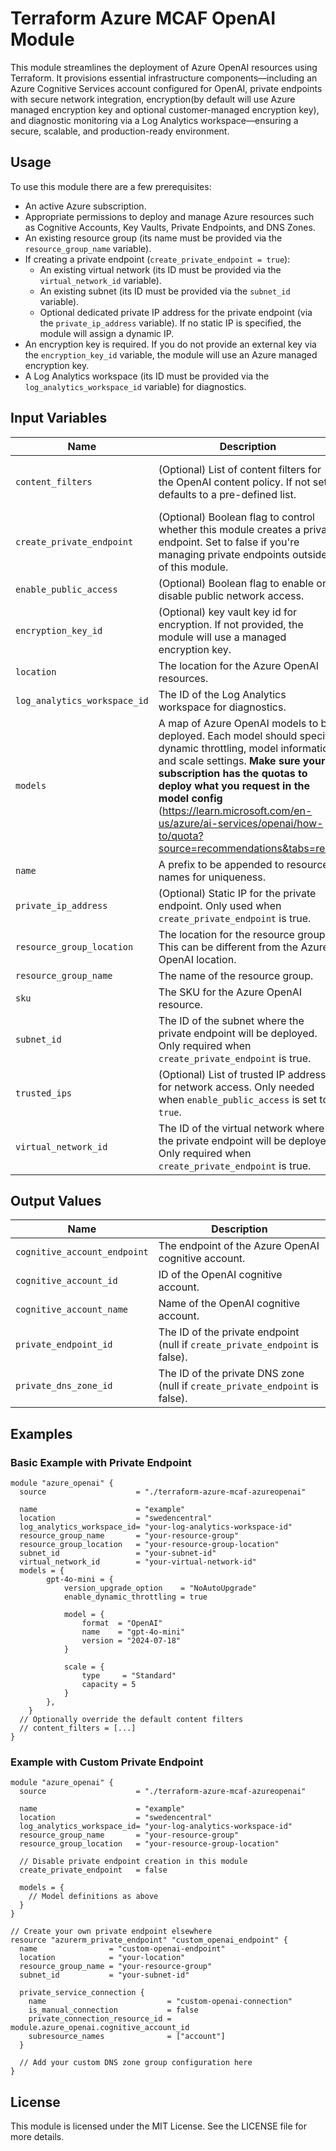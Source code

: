 # Terraform Azure MCAF OpenAI Module

This module streamlines the deployment of Azure OpenAI resources using Terraform. It provisions essential infrastructure components—including an Azure Cognitive Services account configured for OpenAI, private endpoints with secure network integration, encryption(by default will use Azure managed encryption key and optional customer-managed encryption key), and diagnostic monitoring via a Log Analytics workspace—ensuring a secure, scalable, and production-ready environment.

## Usage

To use this module there are a few prerequisites:

- An active Azure subscription.
- Appropriate permissions to deploy and manage Azure resources such as Cognitive Accounts, Key Vaults, Private Endpoints, and DNS Zones.
- An existing resource group (its name must be provided via the `resource_group_name` variable).
- If creating a private endpoint (`create_private_endpoint = true`):
  - An existing virtual network (its ID must be provided via the `virtual_network_id` variable).
  - An existing subnet (its ID must be provided via the `subnet_id` variable).
  - Optional dedicated private IP address for the private endpoint (via the `private_ip_address` variable). If no static IP is specified, the module will assign a dynamic IP.
- An encryption key is required. If you do not provide an external key via the `encryption_key_id` variable, the module will use an Azure managed encryption key.
- A Log Analytics workspace (its ID must be provided via the `log_analytics_workspace_id` variable) for diagnostics.

## Input Variables

| Name                         | Description                                                                                                                                                                                                                                                                                                                                | Type                                                                                                                                                                            | Default                            |
| ---------------------------- | ------------------------------------------------------------------------------------------------------------------------------------------------------------------------------------------------------------------------------------------------------------------------------------------------------------------------------------------ | ------------------------------------------------------------------------------------------------------------------------------------------------------------------------------- | ---------------------------------- |
| `content_filters`            | (Optional) List of content filters for the OpenAI content policy. If not set, defaults to a pre-defined list.                                                                                                                                                                                                                              | `list(map(any))`                                                                                                                                                                | See variables.tf for default value |
| `create_private_endpoint`    | (Optional) Boolean flag to control whether this module creates a private endpoint. Set to false if you're managing private endpoints outside of this module.                                                                                                                                                                               | `bool`                                                                                                                                                                          | `true`                             |
| `enable_public_access`       | (Optional) Boolean flag to enable or disable public network access.                                                                                                                                                                                                                                                                        | `bool`                                                                                                                                                                          | `false`                            |
| `encryption_key_id`          | (Optional) key vault key id for encryption. If not provided, the module will use a managed encryption key.                                                                                                                                                                                                                                 | `string`                                                                                                                                                                        | `null`                             |
| `location`                   | The location for the Azure OpenAI resources.                                                                                                                                                                                                                                                                                               | `string`                                                                                                                                                                        | n/a                                |
| `log_analytics_workspace_id` | The ID of the Log Analytics workspace for diagnostics.                                                                                                                                                                                                                                                                                     | `string`                                                                                                                                                                        | n/a                                |
| `models`                     | A map of Azure OpenAI models to be deployed. Each model should specify dynamic throttling, model information, and scale settings. **Make sure your subscription has the quotas to deploy what you request in the model config** (https://learn.microsoft.com/en-us/azure/ai-services/openai/how-to/quota?source=recommendations&tabs=rest) | `map(object({ enable_dynamic_throttling = bool, model = object({ name = string, version = string, format = string }), scale = object({ type = string, capacity = number }) }))` | n/a                                |
| `name`                       | A prefix to be appended to resource names for uniqueness.                                                                                                                                                                                                                                                                                  | `string`                                                                                                                                                                        | n/a                                |
| `private_ip_address`         | (Optional) Static IP for the private endpoint. Only used when `create_private_endpoint` is true.                                                                                                                                                                                                                                           | `string`                                                                                                                                                                        | `null`                             |
| `resource_group_location`    | The location for the resource group. This can be different from the Azure OpenAI location.                                                                                                                                                                                                                                                 | `string`                                                                                                                                                                        | n/a                                |
| `resource_group_name`        | The name of the resource group.                                                                                                                                                                                                                                                                                                            | `string`                                                                                                                                                                        | n/a                                |
| `sku`                        | The SKU for the Azure OpenAI resource.                                                                                                                                                                                                                                                                                                     | `string`                                                                                                                                                                        | `"S0"`                             |
| `subnet_id`                  | The ID of the subnet where the private endpoint will be deployed. Only required when `create_private_endpoint` is true.                                                                                                                                                                                                                    | `string`                                                                                                                                                                        | `null`                             |
| `trusted_ips`                | (Optional) List of trusted IP addresses for network access. Only needed when `enable_public_access` is set to `true`.                                                                                                                                                                                                                      | `list(string)`                                                                                                                                                                  | `[]`                               |
| `virtual_network_id`         | The ID of the virtual network where the private endpoint will be deployed. Only required when `create_private_endpoint` is true.                                                                                                                                                                                                           | `string`                                                                                                                                                                        | `null`                             |

## Output Values

| Name                         | Description                                                                  |
| ---------------------------- | ---------------------------------------------------------------------------- |
| `cognitive_account_endpoint` | The endpoint of the Azure OpenAI cognitive account.                          |
| `cognitive_account_id`       | ID of the OpenAI cognitive account.                                          |
| `cognitive_account_name`     | Name of the OpenAI cognitive account.                                        |
| `private_endpoint_id`        | The ID of the private endpoint (null if `create_private_endpoint` is false). |
| `private_dns_zone_id`        | The ID of the private DNS zone (null if `create_private_endpoint` is false). |

## Examples

### Basic Example with Private Endpoint

```hcl
module "azure_openai" {
  source                    = "./terraform-azure-mcaf-azureopenai"

  name                      = "example"
  location                  = "swedencentral"
  log_analytics_workspace_id= "your-log-analytics-workspace-id"
  resource_group_name       = "your-resource-group"
  resource_group_location   = "your-resource-group-location"
  subnet_id                 = "your-subnet-id"
  virtual_network_id        = "your-virtual-network-id"
  models = {
        gpt-4o-mini = {
            version_upgrade_option    = "NoAutoUpgrade"
            enable_dynamic_throttling = true

            model = {
                format  = "OpenAI"
                name    = "gpt-4o-mini"
                version = "2024-07-18"
            }

            scale = {
                type     = "Standard"
                capacity = 5
            }
        },
    }
  // Optionally override the default content filters
  // content_filters = [...]
}
```

### Example with Custom Private Endpoint

```hcl
module "azure_openai" {
  source                    = "./terraform-azure-mcaf-azureopenai"

  name                      = "example"
  location                  = "swedencentral"
  log_analytics_workspace_id= "your-log-analytics-workspace-id"
  resource_group_name       = "your-resource-group"
  resource_group_location   = "your-resource-group-location"

  // Disable private endpoint creation in this module
  create_private_endpoint   = false

  models = {
    // Model definitions as above
  }
}

// Create your own private endpoint elsewhere
resource "azurerm_private_endpoint" "custom_openai_endpoint" {
  name                = "custom-openai-endpoint"
  location            = "your-location"
  resource_group_name = "your-resource-group"
  subnet_id           = "your-subnet-id"

  private_service_connection {
    name                           = "custom-openai-connection"
    is_manual_connection           = false
    private_connection_resource_id = module.azure_openai.cognitive_account_id
    subresource_names              = ["account"]
  }

  // Add your custom DNS zone group configuration here
}
```

## License

This module is licensed under the MIT License. See the LICENSE file for more details.

